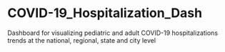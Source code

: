 # COVID-19_Hospitalization_Dash
Dashboard for visualizing pediatric and adult COVID-19 hospitalizations trends at the national, regional, state and city level
